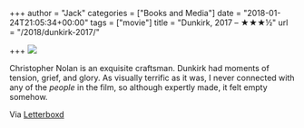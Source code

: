 +++
author = "Jack"
categories = ["Books and Media"]
date = "2018-01-24T21:05:34+00:00"
tags = ["movie"]
title = "Dunkirk, 2017 – ★★★½"
url = "/2018/dunkirk-2017/"

+++
![][1]

Christopher Nolan is an exquisite craftsman. Dunkirk had moments of tension, grief, and glory. As visually terrific as it was, I never connected with any of the _people_ in the film, so although expertly made, it felt empty somehow.

Via [Letterboxd][2]

 [1]: https://a.ltrbxd.com/resized/sm/upload/md/nb/pu/3i/bOXBV303Fgkzn2K4FeKDc0O31q4-0-150-0-225-crop.jpg?k=c269f4a602
 [2]: https://letterboxd.com/jackbaty/film/dunkirk-2017/
